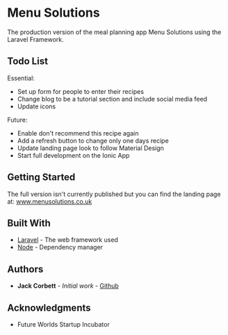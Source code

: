 # Menu Solutions

The production version of the meal planning app Menu Solutions using the Laravel Framework.

## Todo List

Essential:
* Set up form for people to enter their recipes
* Change blog to be a tutorial section and include social media feed
* Update icons

Future:
* Enable don't recommend this recipe again
* Add a refresh button to change only one days recipe
* Update landing page look to follow Material Design
* Start full development on the Ionic App

## Getting Started

The full version isn't currently published but you can find the landing page at: www.menusolutions.co.uk

## Built With

* [Laravel](https://laravel.com/) - The web framework used
* [Node](https://nodejs.org/en/) - Dependency manager

## Authors

* **Jack Corbett** - *Initial work* - [Github](https://github.com/Jack-Corbett)

## Acknowledgments

* Future Worlds Startup Incubator
 
